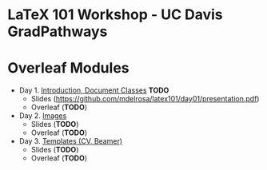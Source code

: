 # LaTeX 101 Workshop - UC Davis GradPathways

# Overleaf Modules

- Day 1. [Introduction, Document Classes](https://overleaf.com/) **TODO**
	- Slides (https://github.com/mdelrosa/latex101/day01/presentation.pdf)
	- Overleaf (**TODO**)
- Day 2. [Images](https://overleaf.com/)
	- Slides (**TODO**)
	- Overleaf (**TODO**)
- Day 3. [Templates (CV, Beamer)](https://overleaf.com/)
	- Slides (**TODO**)
	- Overleaf (**TODO**)
